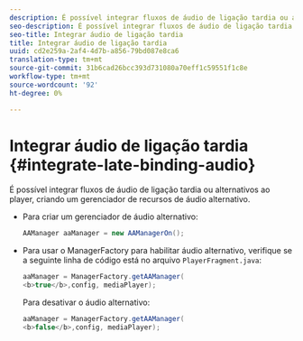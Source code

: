 ```yaml
---
description: É possível integrar fluxos de áudio de ligação tardia ou alternativos ao player, criando um gerenciador de recursos de áudio alternativo.
seo-description: É possível integrar fluxos de áudio de ligação tardia ou alternativos ao player, criando um gerenciador de recursos de áudio alternativo.
seo-title: Integrar áudio de ligação tardia
title: Integrar áudio de ligação tardia
uuid: cd2e259a-2af4-4d7b-a856-79bd087e8ca6
translation-type: tm+mt
source-git-commit: 31b6cad26bcc393d731080a70eff1c59551f1c8e
workflow-type: tm+mt
source-wordcount: '92'
ht-degree: 0%

---
```



# Integrar áudio de ligação tardia {#integrate-late-binding-audio}

É possível integrar fluxos de áudio de ligação tardia ou alternativos ao player, criando um gerenciador de recursos de áudio alternativo.

* Para criar um gerenciador de áudio alternativo:

   ```java
   AAManager aaManager = new AAManagerOn(); 
   ```

* Para usar o ManagerFactory para habilitar áudio alternativo, verifique se a seguinte linha de código está no arquivo `PlayerFragment.java`:

   ```java
   aaManager = ManagerFactory.getAAManager( 
   <b>true</b>,config, mediaPlayer);
   ```

   Para desativar o áudio alternativo:

   ```java
   aaManager = ManagerFactory.getAAManager( 
   <b>false</b>,config, mediaPlayer);
   ```

